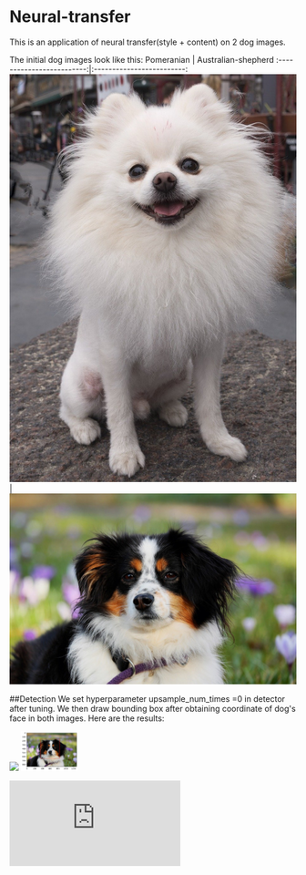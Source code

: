 # Neural-transfer
This is an application of neural transfer(style + content) on 2 dog images.

The initial dog images look like this:
Pomeranian            |  Australian-shepherd
:-------------------------:|:-------------------------:
![](https://github.com/Shuyi-bomi/Neural-transfer/blob/main/initial%20picture/pomeranian-900212_1280.jpg)  |  ![](https://github.com/Shuyi-bomi/Neural-transfer/blob/main/initial%20picture/australian-shepherd-3237735_1280.jpg)

##Detection
We set hyperparameter upsample\_num\_times =0 in detector after tuning. We then draw bounding box after obtaining coordinate of dog's face in both images. Here are the results:
<p float="center">
  <img src="https://github.com/Shuyi-bomi/Neural-transfer/blob/main/result/1imgde.png width="100" />
  <img src="https://github.com/Shuyi-bomi/Neural-transfer/blob/main/result/1imgde2.png" width="100" /> 
</p>


![equation](http://latex.codecogs.com/gif.latex?Concentration%3D%5Cfrac%7BTotalTemplate%7D%7BTotalVolume%7D)  

